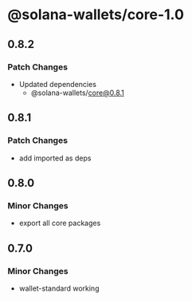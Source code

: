 # @solana-wallets/core-1.0

## 0.8.2

### Patch Changes

- Updated dependencies
  - @solana-wallets/core@0.8.1

## 0.8.1

### Patch Changes

- add imported as deps

## 0.8.0

### Minor Changes

- export all core packages

## 0.7.0

### Minor Changes

- wallet-standard working
